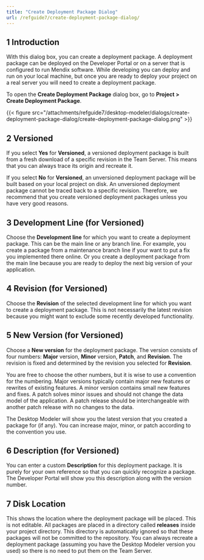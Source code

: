 ```yaml
---
title: "Create Deployment Package Dialog"
url: /refguide7/create-deployment-package-dialog/
---
```


## 1 Introduction

With this dialog box, you can create a deployment package. A deployment package can be deployed on the Developer Portal or on a server that is configured to run Mendix software. While developing you can deploy and run on your local machine, but once you are ready to deploy your project on a real server you will need to create a deployment package.

To open the **Create Deployment Package** dialog box, go to **Project > Create Deployment Package**.

{{< figure src="/attachments/refguide7/desktop-modeler/dialogs/create-deployment-package-dialog/create-deployment-package-dialog.png" >}}

## 2 Versioned

If you select **Yes** for **Versioned**, a versioned deployment package is built from a fresh download of a specific revision in the Team Server. This means that you can always trace its origin and recreate it.

If you select **No** for **Versioned**, an unversioned deployment package will be built based on your local project on disk. An unversioned deployment package cannot be traced back to a specific revision. Therefore, we recommend that you create versioned deployment packages unless you have very good reasons.

## 3 Development Line (for Versioned)

Choose the **Development line** for which you want to create a deployment package. This can be the main line or any branch line. For example, you create a package from a maintenance branch line if your want to put a fix you implemented there online. Or you create a deployment package from the main line because you are ready to deploy the next big version of your application.

## 4 Revision (for Versioned)

Choose the **Revision** of the selected development line for which you want to create a deployment package. This is not necessarily the latest revision because you might want to exclude some recently developed functionality.

## 5 New Version (for Versioned)

Choose a **New version** for the deployment package. The version consists of four numbers: **Major** version, **Minor** version, **Patch**, and **Revision**. The revision is fixed and determined by the revision you selected for **Revision**.

You are free to choose the other numbers, but it is wise to use a convention for the numbering. Major versions typically contain major new features or rewrites of existing features. A minor version contains small new features and fixes. A patch solves minor issues and should not change the data model of the application. A patch release should be interchangeable with another patch release with no changes to the data.

The Desktop Modeler will show you the latest version that you created a package for (if any). You can increase major, minor, or patch according to the convention you use.

## 6 Description (for Versioned)

You can enter a custom **Description** for this deployment package. It is purely for your own reference so that you can quickly recognize a package. The Developer Portal will show you this description along with the version number.

## 7 Disk Location

This shows the location where the deployment package will be placed. This is not editable. All packages are placed in a directory called **releases** inside your project directory. This directory is automatically ignored so that these packages will not be committed to the repository. You can always recreate a deployment package (assuming you have the Desktop Modeler version you used) so there is no need to put them on the Team Server.
